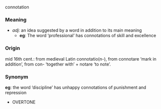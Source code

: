 connotation
### Meaning
+ _adj_: an idea suggested by a word in addition to its main meaning
	+ __eg__: The word ‘professional’ has connotations of skill and excellence

### Origin

mid 16th cent.: from medieval Latin connotatio(n-), from connotare ‘mark in addition’, from con- ‘together with’ + notare ‘to note’.

### Synonym

__eg__: the word ‘discipline’ has unhappy connotations of punishment and repression

+ OVERTONE



